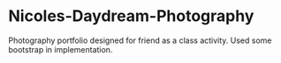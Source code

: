 # Nicoles-Daydream-Photography
Photography portfolio designed for friend as a class activity. Used some bootstrap in implementation.
